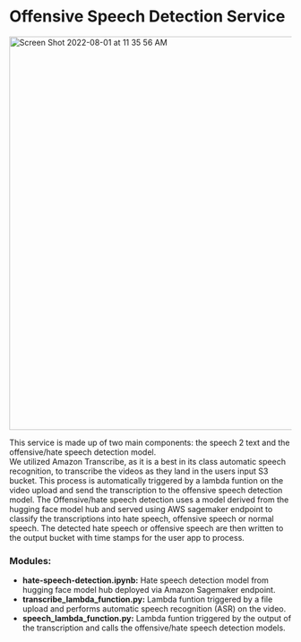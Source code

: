 # Offensive Speech Detection Service
<img width="703" alt="Screen Shot 2022-08-01 at 11 35 56 AM" src="https://user-images.githubusercontent.com/57039578/182186206-eb4cc417-380b-4d29-8041-3a99acbbc146.png">

This service is made up of two main components: the speech 2 text and the offensive/hate speech detection model.    
We utilized Amazon Transcribe, as it is a best in its class automatic speech recognition, to transcribe the videos as they land in the users input S3 bucket. This process is automatically triggered by a lambda funtion on the video upload and send the transcription to the offensive speech detection model.
The Offensive/hate speech detection uses a model derived from the hugging face model hub and served using AWS sagemaker endpoint to classify the transcriptions into hate speech, offensive speech or normal speech. The detected hate speech or offensive speech are then written to the output bucket with time stamps for the user app to process.    

### Modules:    
- **hate-speech-detection.ipynb:** Hate speech detection model from hugging face model hub deployed via Amazon Sagemaker endpoint.
- **transcribe_lambda_function.py:** Lambda funtion triggered by a file upload and performs automatic speech recognition (ASR) on the video.
- **speech_lambda_function.py:** Lambda funtion triggered by the output of the transcription and calls the offensive/hate speech detection models.


